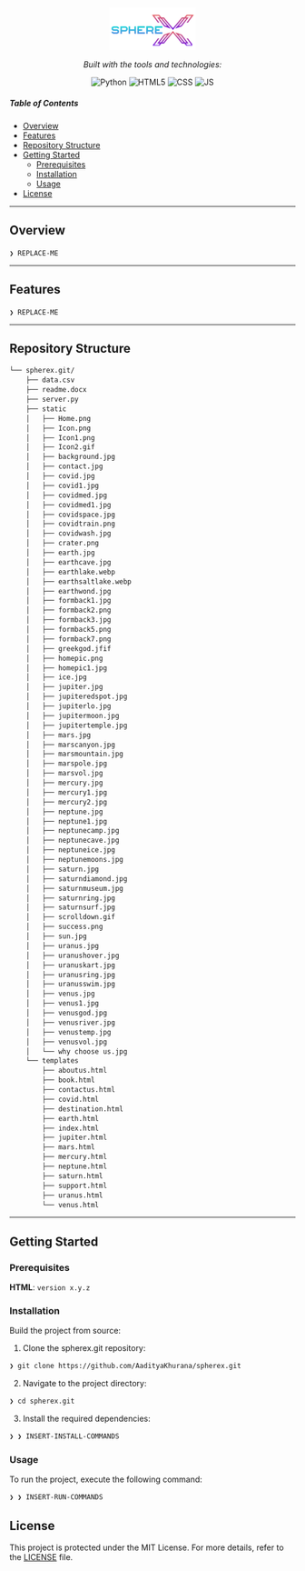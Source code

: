 

<p align="center">
  <img src="https://github.com/AadityaKhurana/spherex/blob/main/static/Icon1.png?raw=true" width="30%" alt="SPHEREX-logo">
</p>
<p align="center">
		<em>Built with the tools and technologies:</em>
</p>
<p align="center">
  <img src="https://img.shields.io/badge/Python-3776AB.svg?style=flat&logo=Python&logoColor=white" alt="Python">
	<img src="https://img.shields.io/badge/HTML5-E34F26.svg?style=flat&logo=HTML5&logoColor=white" alt="HTML5">
  <img src="https://img.shields.io/badge/CSS-239120?&style=flat&logo=css3&logoColor=white" alt="CSS">
  <img src="https://img.shields.io/badge/JavaScript-F7DF1E?style=flat&logo=javascript&logoColor=black" alt = "JS">
</p>

#####  Table of Contents

- [Overview](#-overview)
- [Features](#-features)
- [Repository Structure](#-repository-structure)
- [Getting Started](#-getting-started)
    - [Prerequisites](#-prerequisites)
    - [Installation](#-installation)
    - [Usage](#-usage)
- [License](#-license)

---

##  Overview

<code>❯ REPLACE-ME</code>

---

##  Features

<code>❯ REPLACE-ME</code>

---

##  Repository Structure

```sh
└── spherex.git/
    ├── data.csv
    ├── readme.docx
    ├── server.py
    ├── static
    │   ├── Home.png
    │   ├── Icon.png
    │   ├── Icon1.png
    │   ├── Icon2.gif
    │   ├── background.jpg
    │   ├── contact.jpg
    │   ├── covid.jpg
    │   ├── covid1.jpg
    │   ├── covidmed.jpg
    │   ├── covidmed1.jpg
    │   ├── covidspace.jpg
    │   ├── covidtrain.png
    │   ├── covidwash.jpg
    │   ├── crater.png
    │   ├── earth.jpg
    │   ├── earthcave.jpg
    │   ├── earthlake.webp
    │   ├── earthsaltlake.webp
    │   ├── earthwond.jpg
    │   ├── formback1.jpg
    │   ├── formback2.png
    │   ├── formback3.jpg
    │   ├── formback5.png
    │   ├── formback7.png
    │   ├── greekgod.jfif
    │   ├── homepic.png
    │   ├── homepic1.jpg
    │   ├── ice.jpg
    │   ├── jupiter.jpg
    │   ├── jupiteredspot.jpg
    │   ├── jupiterlo.jpg
    │   ├── jupitermoon.jpg
    │   ├── jupitertemple.jpg
    │   ├── mars.jpg
    │   ├── marscanyon.jpg
    │   ├── marsmountain.jpg
    │   ├── marspole.jpg
    │   ├── marsvol.jpg
    │   ├── mercury.jpg
    │   ├── mercury1.jpg
    │   ├── mercury2.jpg
    │   ├── neptune.jpg
    │   ├── neptune1.jpg
    │   ├── neptunecamp.jpg
    │   ├── neptunecave.jpg
    │   ├── neptuneice.jpg
    │   ├── neptunemoons.jpg
    │   ├── saturn.jpg
    │   ├── saturndiamond.jpg
    │   ├── saturnmuseum.jpg
    │   ├── saturnring.jpg
    │   ├── saturnsurf.jpg
    │   ├── scrolldown.gif
    │   ├── success.png
    │   ├── sun.jpg
    │   ├── uranus.jpg
    │   ├── uranushover.jpg
    │   ├── uranuskart.jpg
    │   ├── uranusring.jpg
    │   ├── uranusswim.jpg
    │   ├── venus.jpg
    │   ├── venus1.jpg
    │   ├── venusgod.jpg
    │   ├── venusriver.jpg
    │   ├── venustemp.jpg
    │   ├── venusvol.jpg
    │   └── why choose us.jpg
    └── templates
        ├── aboutus.html
        ├── book.html
        ├── contactus.html
        ├── covid.html
        ├── destination.html
        ├── earth.html
        ├── index.html
        ├── jupiter.html
        ├── mars.html
        ├── mercury.html
        ├── neptune.html
        ├── saturn.html
        ├── support.html
        ├── uranus.html
        └── venus.html
```

---



##  Getting Started

###  Prerequisites

**HTML**: `version x.y.z`

###  Installation

Build the project from source:

1. Clone the spherex.git repository:
```sh
❯ git clone https://github.com/AadityaKhurana/spherex.git
```

2. Navigate to the project directory:
```sh
❯ cd spherex.git
```

3. Install the required dependencies:
```sh
❯ ❯ INSERT-INSTALL-COMMANDS
```

###  Usage

To run the project, execute the following command:

```sh
❯ ❯ INSERT-RUN-COMMANDS
```




##  License

This project is protected under the MIT License. For more details, refer to the [LICENSE](https://choosealicense.com/licenses/mit/) file.
